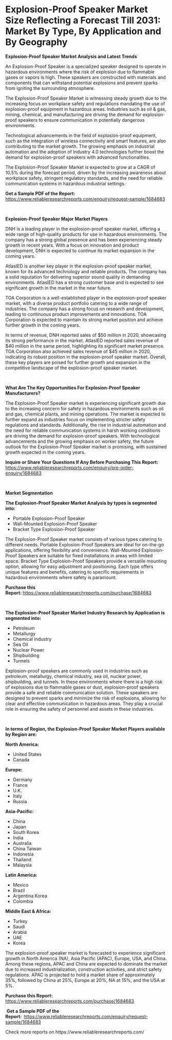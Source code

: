 <p><h1>Explosion-Proof Speaker Market Size Reflecting a Forecast Till 2031: Market By Type, By Application and By Geography</h1></p><p><strong>Explosion-Proof Speaker Market Analysis and Latest Trends</strong></p>
<p><p>An Explosion-Proof Speaker is a specialized speaker designed to operate in hazardous environments where the risk of explosion due to flammable gases or vapors is high. These speakers are constructed with materials and components that can withstand potential explosions and prevent sparks from igniting the surrounding atmosphere.</p><p>The Explosion-Proof Speaker Market is witnessing steady growth due to the increasing focus on workplace safety and regulations mandating the use of explosion-proof equipment in hazardous areas. Industries such as oil & gas, mining, chemical, and manufacturing are driving the demand for explosion-proof speakers to ensure communication in potentially dangerous environments.</p><p>Technological advancements in the field of explosion-proof equipment, such as the integration of wireless connectivity and smart features, are also contributing to the market growth. The growing emphasis on industrial automation and the adoption of Industry 4.0 technologies further boost the demand for explosion-proof speakers with advanced functionalities.</p><p>The Explosion-Proof Speaker Market is expected to grow at a CAGR of 10.5% during the forecast period, driven by the increasing awareness about workplace safety, stringent regulatory standards, and the need for reliable communication systems in hazardous industrial settings.</p></p>
<p><strong>Get a Sample PDF of the Report:&nbsp;</strong> <a href="https://www.reliableresearchreports.com/enquiry/request-sample/1684683">https://www.reliableresearchreports.com/enquiry/request-sample/1684683</a></p>
<p>&nbsp;</p>
<p><strong>Explosion-Proof Speaker Major Market Players</strong></p>
<p><p>DNH is a leading player in the explosion-proof speaker market, offering a wide range of high-quality products for use in hazardous environments. The company has a strong global presence and has been experiencing steady growth in recent years. With a focus on innovation and product development, DNH is expected to continue its market expansion in the coming years. </p><p>AtlasIED is another key player in the explosion-proof speaker market, known for its advanced technology and reliable products. The company has a solid reputation for delivering superior sound quality in demanding environments. AtlasIED has a strong customer base and is expected to see significant growth in the market in the near future.</p><p>TOA Corporation is a well-established player in the explosion-proof speaker market, with a diverse product portfolio catering to a wide range of industries. The company has a strong focus on research and development, leading to continuous product improvements and innovations. TOA Corporation is expected to maintain its strong market position and achieve further growth in the coming years.</p><p>In terms of revenue, DNH reported sales of $50 million in 2020, showcasing its strong performance in the market. AtlasIED reported sales revenue of $40 million in the same period, highlighting its significant market presence. TOA Corporation also achieved sales revenue of $45 million in 2020, indicating its robust position in the explosion-proof speaker market. Overall, these key players are poised for further growth and expansion in the competitive landscape of the explosion-proof speaker market.</p></p>
<p>&nbsp;</p>
<p><strong>What Are The Key Opportunities For Explosion-Proof Speaker Manufacturers?</strong></p>
<p><p>The Explosion-Proof Speaker market is experiencing significant growth due to the increasing concern for safety in hazardous environments such as oil and gas, chemical plants, and mining operations. The market is expected to further expand as industries focus on implementing stricter safety regulations and standards. Additionally, the rise in industrial automation and the need for reliable communication systems in harsh working conditions are driving the demand for explosion-proof speakers. With technological advancements and the growing emphasis on worker safety, the future outlook for the Explosion-Proof Speaker market is promising, with sustained growth expected in the coming years.</p></p>
<p><strong>Inquire or Share Your Questions If Any Before Purchasing This Report:</strong> <a href="https://www.reliableresearchreports.com/enquiry/pre-order-enquiry/1684683">https://www.reliableresearchreports.com/enquiry/pre-order-enquiry/1684683</a></p>
<p>&nbsp;</p>
<p><strong>Market Segmentation</strong></p>
<p><strong>The Explosion-Proof Speaker Market Analysis by types is segmented into:</strong></p>
<p><ul><li>Portable Explosion-Proof Speaker</li><li>Wall-Mounted Explosion-Proof Speaker</li><li>Bracket Type Explosion-Proof Speaker</li></ul></p>
<p><p>The Explosion-Proof Speaker market consists of various types catering to different needs. Portable Explosion-Proof Speakers are ideal for on-the-go applications, offering flexibility and convenience. Wall-Mounted Explosion-Proof Speakers are suitable for fixed installations in areas with limited space. Bracket Type Explosion-Proof Speakers provide a versatile mounting option, allowing for easy adjustment and positioning. Each type offers unique features and benefits, catering to specific requirements in hazardous environments where safety is paramount.</p></p>
<p><strong>Purchase this Report:&nbsp;</strong><a href="https://www.reliableresearchreports.com/purchase/1684683">https://www.reliableresearchreports.com/purchase/1684683</a></p>
<p>&nbsp;</p>
<p><strong>The Explosion-Proof Speaker Market Industry Research by Application is segmented into:</strong></p>
<p><ul><li>Petroleum</li><li>Metallurgy</li><li>Chemical Industry</li><li>Sea Oil</li><li>Nuclear Power</li><li>Shipbuilding</li><li>Tunnels</li></ul></p>
<p><p>Explosion-proof speakers are commonly used in industries such as petroleum, metallurgy, chemical industry, sea oil, nuclear power, shipbuilding, and tunnels. In these environments where there is a high risk of explosions due to flammable gases or dust, explosion-proof speakers provide a safe and reliable communication solution. These speakers are designed to prevent sparks and minimize the risk of explosions, allowing for clear and effective communication in hazardous areas. They play a crucial role in ensuring the safety of personnel and assets in these industries.</p></p>
<p>&nbsp;</p>
<p><strong>In terms of Region, the Explosion-Proof Speaker Market Players available by Region are:</strong></p>
<p>
    <p> <strong> North America: </strong>
        <ul>
            <li>United States</li>
            <li>Canada</li>
        </ul>
        </p> 
    <p> <strong> Europe: </strong>
        <ul>
            <li>Germany</li>
            <li>France</li>
            <li>U.K.</li>
            <li>Italy</li>
            <li>Russia</li>
        </ul>
        </p> 
    <p> <strong> Asia-Pacific: </strong>
        <ul>
            <li>China</li>
            <li>Japan</li>
            <li>South Korea</li>
            <li>India</li>
            <li>Australia</li>
            <li>China Taiwan</li>
            <li>Indonesia</li>
            <li>Thailand</li>
            <li>Malaysia</li>
        </ul>
        </p> 
    <p> <strong> Latin America: </strong>
        <ul>
            <li>Mexico</li>
            <li>Brazil</li>
            <li>Argentina Korea</li>
            <li>Colombia</li>
        </ul>
        </p> 
    <p> <strong> Middle East & Africa: </strong>
        <ul>
            <li>Turkey</li>
            <li>Saudi</li>
            <li>Arabia</li>
            <li>UAE</li>
            <li>Korea</li>
        </ul>
    </p>
    </p>
<p><p>The explosion-proof speaker market is forecasted to experience significant growth in North America (NA), Asia Pacific (APAC), Europe, USA, and China. Among these regions, APAC and China are expected to dominate the market due to increased industrialization, construction activities, and strict safety regulations. APAC is projected to hold a market share of approximately 35%, followed by China at 25%, Europe at 20%, NA at 15%, and the USA at 5%.</p></p>
<p><strong>Purchase this Report: </strong><a href="https://www.reliableresearchreports.com/purchase/1684683">https://www.reliableresearchreports.com/purchase/1684683</a></p>
<p>&nbsp;<strong>Get a Sample PDF of the Report:&nbsp;&nbsp;</strong><a href="https://www.reliableresearchreports.com/enquiry/request-sample/1684683">https://www.reliableresearchreports.com/enquiry/request-sample/1684683</a></p>
<p><strong></strong></p>
<p>Check more reports on https://www.reliableresearchreports.com/</p>